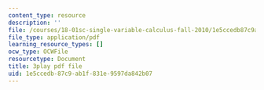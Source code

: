 ```yaml
---
content_type: resource
description: ''
file: /courses/18-01sc-single-variable-calculus-fall-2010/1e5ccedb87c9ab1f831e9597da842b07_LpW6zanbSf8.pdf
file_type: application/pdf
learning_resource_types: []
ocw_type: OCWFile
resourcetype: Document
title: 3play pdf file
uid: 1e5ccedb-87c9-ab1f-831e-9597da842b07
---
```

